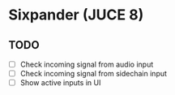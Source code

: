 # Sixpander (JUCE 8)

## TODO
- [ ] Check incoming signal from audio input
- [ ] Check incoming signal from sidechain input
- [ ] Show active inputs in UI
